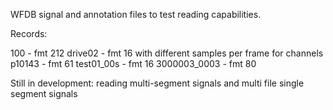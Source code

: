 WFDB signal and annotation files to test reading capabilities.

Records:

100 		- fmt 212
drive02 	- fmt 16 with different samples per frame for channels
p10143		- fmt 61
test01_00s	- fmt 16
3000003_0003	- fmt 80





Still in development: reading multi-segment signals and multi file single segment signals
